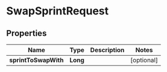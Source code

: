 

# SwapSprintRequest


## Properties

| Name | Type | Description | Notes |
|------------ | ------------- | ------------- | -------------|
|**sprintToSwapWith** | **Long** |  |  [optional] |



